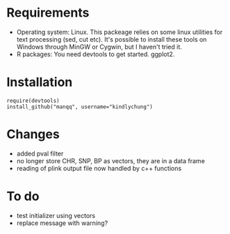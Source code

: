 # Requirements

* Operating system: Linux. This packeage relies on some linux utilities for text processing (sed, cut etc).
It's possible to install these tools on Windows through MinGW or Cygwin, but I haven't tried it.
* R packages: You need devtools to get started. ggplot2.

# Installation

    require(devtools)
    install_github("manqq", username="kindlychung")


# Changes

* added pval filter
* no longer store CHR, SNP, BP as vectors, they are in a data frame
* reading of plink output file now handled by c++ functions

# To do

* test initializer using vectors
* replace message with warning?
